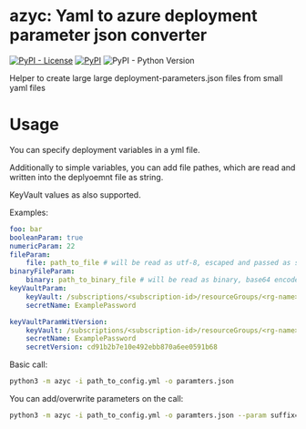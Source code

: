 # azyc: Yaml to azure deployment parameter json converter

[![PyPI - License](https://img.shields.io/pypi/l/azyc)](https://pypi.org/project/azyc/)
[![PyPI](https://img.shields.io/pypi/v/azyc)](https://pypi.org/project/azyc/)
![PyPI - Python Version](https://img.shields.io/pypi/pyversions/azyc)

Helper to create large large deployment-parameters.json files from small yaml files

# Usage

You can specify deployment variables in a yml file. 

Additionally to simple variables, you can add file pathes, which are read and written into the deplyoemnt file as string.

KeyVault values as also supported.

Examples:
```yaml
foo: bar
booleanParam: true
numericParam: 22
fileParam:
    file: path_to_file # will be read as utf-8, escaped and passed as string
binaryFileParam:
    binary: path_to_binary_file # will be read as binary, base64 encoded and passed as string
keyVaultParam:
    keyVault: /subscriptions/<subscription-id>/resourceGroups/<rg-name>/providers/Microsoft.KeyVault/vaults/<vault-name>
    secretName: ExamplePassword

keyVaultParamWitVersion:
    keyVault: /subscriptions/<subscription-id>/resourceGroups/<rg-name>/providers/Microsoft.KeyVault/vaults/<vault-name>
    secretName: ExamplePassword
    secretVersion: cd91b2b7e10e492ebb870a6ee0591b68
 ```

Basic call:

```bash
python3 -m azyc -i path_to_config.yml -o paramters.json
```

You can add/overwrite parameters on the call:

```bash
python3 -m azyc -i path_to_config.yml -o paramters.json --param suffix=bar --param booleanParam=false 
```

